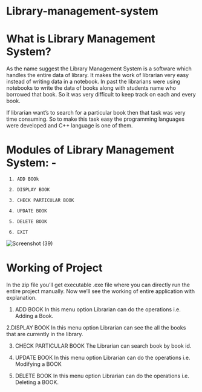 # Library-management-system


# What is Library Management System?
As the name suggest the Library Management System is a software which handles the entire data of library. It makes the work of librarian very easy instead of writing data in a notebook. In past the librarians were using notebooks to write the data of books along with students name who borrowed that book. So it was very difficult to keep track on each and every book.

If librarian want’s to search for a particular book then that task was very time consuming. So to make this task easy the programming languages were developed and C++ language is one of them.


# Modules of Library Management System: -

     1. ADD BOOk
     
     2. DISPLAY BOOK
     
     3. CHECK PARTICULAR BOOK
     
     4. UPDATE BOOK

     5. DELETE BOOK
     
     6. EXIT
     
     

![Screenshot (39)](https://user-images.githubusercontent.com/107593968/212552572-e2a61643-b36e-4d57-b94f-da2040a1cc6a.png)



# Working of Project
In the zip file you’ll get executable .exe file where you can directly run the entire project manually. Now we’ll see the working of entire application with explanation.


1. ADD BOOK
In this menu option Librarian can do the operations i.e. Adding a Book.


2.DISPLAY BOOK
In this menu option Librarian can see the all the books that are currently in the library.

3. CHECK PARTICULAR BOOK
The Librarian can search book  by book id. 


4. UPDATE BOOK
In this menu option Librarian can do the operations i.e. Modifying a BOOK

5. DELETE BOOK
In this menu option Librarian can do the operations i.e. Deleting a BOOK.

